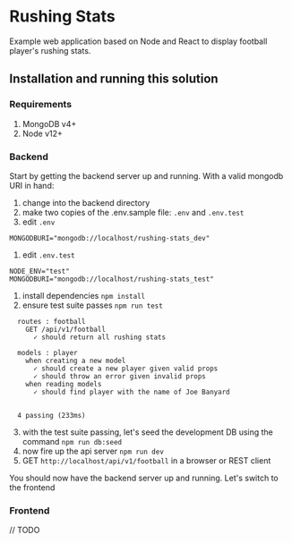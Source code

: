 # Rushing Stats

Example web application based on Node and React to display football player's rushing stats.

## Installation and running this solution

### Requirements

1. MongoDB v4+
1. Node v12+

### Backend

Start by getting the backend server up and running. With a valid mongodb URI in hand:

1. change into the backend directory
1. make two copies of the .env.sample file: `.env` and `.env.test`
1. edit `.env`

```
MONGODBURI="mongodb://localhost/rushing-stats_dev"
```

1. edit `.env.test`

```
NODE_ENV="test"
MONGODBURI="mongodb://localhost/rushing-stats_test"
```

1. install dependencies `npm install`
1. ensure test suite passes `npm run test`

```
  routes : football
    GET /api/v1/football
      ✓ should return all rushing stats

  models : player
    when creating a new model
      ✓ should create a new player given valid props
      ✓ should throw an error given invalid props
    when reading models
      ✓ should find player with the name of Joe Banyard


  4 passing (233ms)
```

3. with the test suite passing, let's seed the development DB using the command `npm run db:seed`
1. now fire up the api server `npm run dev`
1. GET `http://localhost/api/v1/football` in a browser or REST client

You should now have the backend server up and running. Let's switch to the frontend

### Frontend

// TODO
